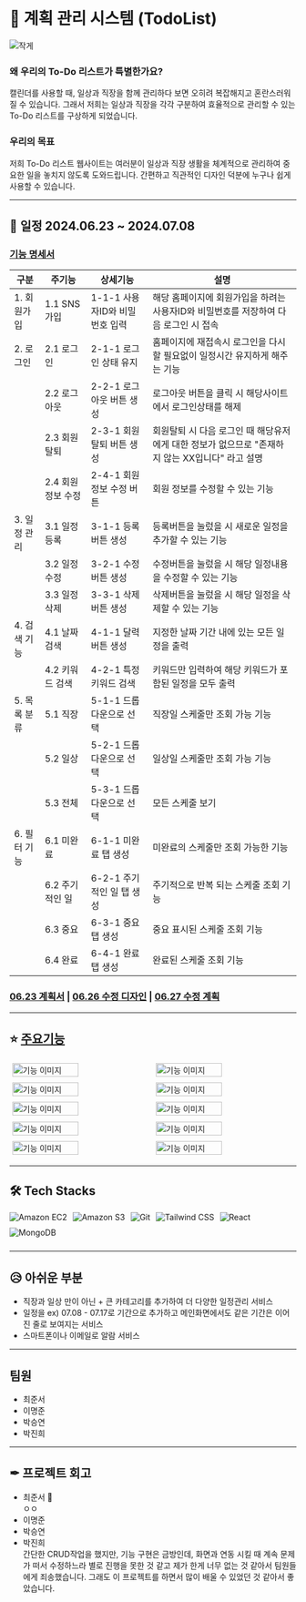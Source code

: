 # 📝 계획 관리 시스템 (TodoList)

![작게](https://github.com/myqkq111/todo-project-backend/assets/169429248/9eae1bd4-9fe3-4cdd-9fc8-95e800ed50da)

### 왜 우리의 To-Do 리스트가 특별한가요?
<p> 캘린더를 사용할 때, 일상과 직장을 함께 관리하다 보면 오히려 복잡해지고 혼란스러워질 수 있습니다. 그래서 저희는 일상과 직장을 각각 구분하여 효율적으로 관리할 수 있는 To-Do 리스트를 구상하게 되었습니다.</p>

### 우리의 목표

<p>저희 To-Do 리스트 웹사이트는 여러분이 일상과 직장 생활을 체계적으로 관리하여 중요한 일을 놓치지 않도록 도와드립니다. 간편하고 직관적인 디자인 덕분에 누구나 쉽게 사용할 수 있습니다.</p>

----

## 📅 일정 2024.06.23 ~ 2024.07.08

### [기능 명세서](산출물/기능명세서.pdf)

| 구분             | 주기능    | 상세기능                     | 설명                                                                 |
|------------------------------|-----------|------------------------------|----------------------------------------------------------------------|
| 1. 회원가입     | 1.1 SNS 가입 | 1-1-1 사용자ID와 비밀번호 입력   | 해당 홈페이지에 회원가입을 하려는 사용자ID와 비밀번호를 저장하여 다음 로그인 시 접속 |
| 2. 로그인       | 2.1 로그인 | 2-1-1 로그인 상태 유지        | 홈페이지에 재접속시 로그인을 다시 할 필요없이 일정시간 유지하게 해주는 기능          |
|                 | 2.2 로그아웃 | 2-2-1 로그아웃 버튼 생성    | 로그아웃 버튼을 클릭 시 해당사이트에서 로그인상태를 해제                             |
|                 | 2.3 회원탈퇴 | 2-3-1 회원탈퇴 버튼 생성    | 회원탈퇴 시 다음 로그인 때 해당유저에게 대한 정보가 없으므로 "존재하지 않는 XX입니다" 라고 설명 |
|                 | 2.4 회원 정보 수정 | 2-4-1 회원 정보 수정 버튼 | 회원 정보를 수정할 수 있는 기능                                                 |
| 3. 일정 관리    | 3.1 일정 등록 | 3-1-1 등록버튼 생성         | 등록버튼을 눌렀을 시 새로운 일정을 추가할 수 있는 기능                            |
|                 | 3.2 일정 수정 | 3-2-1 수정버튼 생성         | 수정버튼을 눌렀을 시 해당 일정내용을 수정할 수 있는 기능                            |
|                 | 3.3 일정 삭제 | 3-3-1 삭제버튼 생성         | 삭제버튼을 눌렀을 시 해당 일정을 삭제할 수 있는 기능                               |
| 4. 검색 기능    | 4.1 날짜 검색 | 4-1-1 달력버튼 생성         | 지정한 날짜 기간 내에 있는 모든 일정을 출력                                    |
|                 | 4.2 키워드 검색 | 4-2-1 특정 키워드 검색    | 키워드만 입력하여 해당 키워드가 포함된 일정을 모두 출력                       |
| 5. 목록 분류    | 5.1 직장     | 5-1-1 드롭다운으로 선택     | 직장일 스케줄만 조회 가능 기능                                              |
|                 | 5.2 일상     | 5-2-1 드롭다운으로 선택     | 일상일 스케줄만 조회 가능 기능                                              |
|                 | 5.3 전체     | 5-3-1 드롭다운으로 선택     | 모든 스케줄 보기                                                        |
| 6. 필터 기능    | 6.1 미완료   | 6-1-1 미완료 탭 생성         | 미완료의 스케줄만 조회 가능한 기능                                           |
|                 | 6.2 주기적인 일 | 6-2-1 주기적인 일 탭 생성 | 주기적으로 반복 되는 스케줄 조회 기능                                    |
|                 | 6.3 중요     | 6-3-1 중요 탭 생성          | 중요 표시된 스케줄 조회 기능                                             |
|                 | 6.4 완료     | 6-4-1 완료 탭 생성          | 완료된 스케줄 조회 기능                                                   |




###  [06.23 계획서](산출물/6.23%20계획서.pdf)      |      [06.26 수정 디자인](산출물/06.26%20수정%20된%20디자인.pdf)      |      [06.27 수정 계획](산출물/06.27%20수정된%20계획.pdf)

----

## ⭐ [주요기능](산출물/주요기능.pdf)
<div style="display: flex; flex-wrap: wrap; justify-content: flex-start;">
  <img src="https://github.com/myqkq111/todo-project-backend/assets/169429248/b0a81793-e6fd-4b36-847f-1be79e7e382c" alt="기능 이미지" style="width: 48%; margin: 1%;">
  <img src="https://github.com/myqkq111/todo-project-backend/assets/169429248/f8815263-bb16-4063-9d2a-af077e8f4a10" alt="기능 이미지" style="width: 48%; margin: 1%;">
  <img src="https://github.com/myqkq111/todo-project-backend/assets/169429248/642f6a9f-06d5-4233-a0b9-68528f57b18b" alt="기능 이미지" style="width: 48%; margin: 1%;">
  <img src="https://github.com/myqkq111/todo-project-backend/assets/169429248/8af79029-d880-4892-a5a4-11044bce0eff" alt="기능 이미지" style="width: 48%; margin: 1%;">
  <img src="https://github.com/myqkq111/todo-project-backend/assets/169429248/f6bce8c9-b022-4699-9a4a-bdb164d7ca05" alt="기능 이미지" style="width: 48%; margin: 1%;">
  <img src="https://github.com/myqkq111/todo-project-backend/assets/169429248/ae5682b8-58e9-44c9-878f-9ff08d5de392" alt="기능 이미지" style="width: 48%; margin: 1%;">
  <img src="https://github.com/myqkq111/todo-project-backend/assets/169429248/b11d132d-147f-48f4-b2ea-0402468cece4" alt="기능 이미지" style="width: 48%; margin: 1%;">
  <img src="https://github.com/myqkq111/todo-project-backend/assets/169429248/3e5d7db8-2624-4ba4-9208-64ad753eb4dd" alt="기능 이미지" style="width: 48%; margin: 1%;">
  <img src="https://github.com/myqkq111/todo-project-backend/assets/169429248/78733d0e-fda1-469e-80df-dfd4e797f52f" alt="기능 이미지" style="width: 48%; margin: 1%;">
  <img src="https://github.com/myqkq111/todo-project-backend/assets/169429248/5993f801-7aed-459e-8bec-f8332418c22b" alt="기능 이미지" style="width: 48%; margin: 1%;">
</div>


----


## 🛠️ Tech Stacks

<div style="display: flex; flex-wrap: wrap;">
  <img src="https://img.shields.io/badge/Amazon%20S3-569A31?style=for-the-badge&logo=Amazon%20S3&logoColor=white" alt="Amazon EC2" style="margin-right: 10px; margin-bottom: 10px;">
  <img src="https://img.shields.io/badge/Amazon%20S3-569A31?style=for-the-badge&logo=Amazon%20S3&logoColor=white" alt="Amazon S3" style="margin-right: 10px; margin-bottom: 10px;">
  <img src="https://img.shields.io/badge/Git-F05032?style=for-the-badge&logo=Git&logoColor=white" alt="Git" style="margin-right: 10px; margin-bottom: 10px;">
  <img src="https://img.shields.io/badge/Tailwind%20CSS-06B6D4?style=for-the-badge&logo=Tailwind%20CSS&logoColor=white" alt="Tailwind CSS" style="margin-right: 10px; margin-bottom: 10px;">
  <img src="https://img.shields.io/badge/React-61DAFB?style=for-the-badge&logo=React&logoColor=white" alt="React" style="margin-right: 10px; margin-bottom: 10px;">
  <img src="https://img.shields.io/badge/MongoDB-47A248?style=for-the-badge&logo=MongoDB&logoColor=white" alt="MongoDB" style="margin-right: 10px; margin-bottom: 10px;">
</div>


----


## 😥 아쉬운 부분

<ul>
  <li>직장과 일상 만이 아닌 + 큰 카테고리를 추가하여 더 다양한 일정관리 서비스</li>
  <li>일정을 ex) 07.08 - 07.17로 기간으로 추가하고 메인화면에서도 같은 기간은 이어진 줄로 보여지는 서비스</li>
  <li>스마트폰이나 이메일로 알람 서비스</li>
</ul>


----


## 팀원

<ul>
  <li>최준서</li>
  <li>이명준</li>
  <li>박승연</li>
  <li>박진희</li>
</ul>

----

## ✒ 프로젝트 회고

<ul>
  <li>최준서 👑</li>
  ㅇㅇ
  <li>이명준</li>
  <li>박승연</li>
  <li>박진희</li>
  간단한 CRUD작업을 했지만, 기능 구현은 금방인데, 화면과 연동 시킬 때 계속 문제가 떠서 수정하느라 별로 진행을 못한 것 같고 제가 한게 너무 없는 것 같아서 팀원들에게 죄송했습니다. 그래도 이 프로젝트를 하면서 많이 배울 수 있었던 것 같아서 좋았습니다.
</ul>
